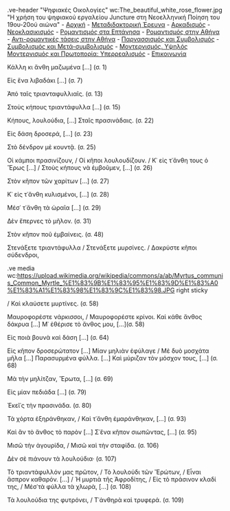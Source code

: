 .ve-header "Ψηφιακές Οικολογίες" wc:The_beautiful_white_rose_flower.jpg "Η χρήση του ψηφιακού εργαλείου Juncture στη Νεοελληνική Ποίηση του 19ου-20ού αιώνα"
    - [Αρχική](/)
    - [Μεταδιδακτορική Έρευνα](/έρευνα)
    - [Αρκαδισμός](/aρκαδισμός)
    - [Νεοκλασικισμός](/nεοκλασικισμός)
    - [Ρομαντισμός στα Επτάνησα](/pομαντισμός-στα-eπτάνησα)
    - [Ρομαντισμός στην Αθήνα](/pομαντισμός-στην-aθήνα)
    - [Αντι-ρομαντικές τάσεις στην Αθήνα](/aντι-ρομαντικές-τάσεις-στην-Αθήνα)
    - [Παρνασσισμός και Συμβολισμός](/παρνασσισμός-συμβολισμός)
    - [Συμβολισμός και Μετά-συμβολισμός](/Συμβολισμός-Μετα-συμβολισμός)
    - [Μοντερνισμός. Υψηλός Μοντερνισμός και Πρωτοπορία: Υπερρεαλισμός](/μοντερνισμός-υψηλός-μοντερνισμός-πρωτοπορία-υπερρεαλισμός)
    - [Επικοινωνία](/επικοινωνία)


Κάλλη κι ἄνθη μαζωμένα [...] (σ. 1)

Εἰς ἕνα λιβαδάκι [...] (σ. 7)

Ἀπό ταῖς τριανταφυλλιαῖς. (σ. 13)

Στοὺς κήπους τριαντάφυλλα [...] (σ. 15)

Κήπους, λουλούδια, [...] Σταῖς πρασινάδαις. (σ. 22)

Εἰς δάση δροσερά, [...] (σ. 23)

Στὸ δένδρον μὲ κουντᾷ. (σ. 25)

Οἱ κάμποι πρασινίζουν, / Οἱ κῆποι λουλουδίζουν. / Κ᾽ εἰς τ᾽ἄνθη τους ὁ Ἔρως [...] / Στοὺς κήπους νὰ ἐμβοῦμεν, [...] (σ. 26)

Στὸν κῆπον τῶν χαρίτων [...] (σ. 27)

Κ᾽ εἰς τ᾽ἄνθη κυλισμένοι, [...] (σ. 28)

Μέσ᾽ τ᾽ἄνθη τὰ ὡραῖα [...] (σ. 29)

Δὲν ἔπερνες τὸ μῆλον. (σ. 31)

Στὸν κῆπον ποῦ ἐμβαίνεις. (σ. 48)

Στενάξετε τριαντάφυλλα / Στενάξετε μυρσίνες. / Δακρύστε κῆποι σύδενδροι,  

.ve media wc:https://upload.wikimedia.org/wikipedia/commons/a/ab/Myrtus_communis_Common_Myrtle_%E1%83%9B%E1%83%95%E1%83%9D%E1%83%A0%E1%83%A1%E1%83%98%E1%83%9C%E1%83%98.JPG right sticky

/ Καὶ κλαύσετε μυρτίνες. (σ. 58)

Μαυροφορέστε νάρκισσοι, / Μαυροφορέστε κρίνοι. Καὶ κάθε ἄνθος δάκρυα [...] Μ᾽ ἐθέρισε τὸ ἄνθος μου, [...](σ. 58)

Εἰς ποιὰ βουνὰ καὶ δάση [...] (σ. 64)

Εἰς κῆπον δροσερώτατον [...] Μίαν μηλιὰν ἐφύλαγε / Μὲ δυὸ μοσχάτα μῆλα [...] Παρασυρμένα φύλλα. [...] Καὶ μύριζαν τὸν μόσχον τους, [...] 
(σ. 68)

Μὰ τὴν μηλίτζαν, Ἔρωτα, [...] (σ. 69)

Εἰς μίαν πεδιάδα [...] (σ. 79)

Ἐκεῖ᾽ς τὴν πρασινάδα. (σ. 80)

Τὰ χόρτα ἐξηράνθηκαν, / Καὶ τ᾽ἄνθη ἐμαράνθηκαν, [...] (σ. 93)

Καὶ ἂν τὸ ἄνθος τὸ παρὸν [...] Σ᾽ἕνα κῆπον σιωπῶντας, [...] (σ. 95)

Μισῶ τὴν ἀγουρίδα, / Μισῶ καὶ τὴν σταφίδα. (σ. 106)

Δὲν σὲ πιάνουν τὰ λουλούδια· (σ. 107)

Τὸ τριαντάφυλλόν μας πρῶτον, / Τὸ λουλούδι τῶν Ἔρώτων, / Εἶναι ἄσπρον καθαρόν. [...] / Ἡ μυρτιὰ τῆς Ἀφροδίτης, / Εἰς τὸ πράσινον κλαδί της, / Μἐσ᾽τὰ φύλλα τὰ χλωρὰ, [...] (σ. 108)

Τὰ λουλούδια της φυτρόνει, / Τ᾽ἀνθηρὰ καὶ τρυφερά. (σ. 109)


